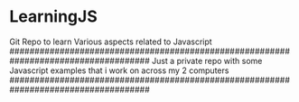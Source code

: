 # LearningJS
Git Repo to learn Various aspects related to Javascript
####################################################################################
Just a private repo with some Javascript examples that i work on across my 2 computers
####################################################################################

